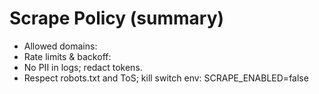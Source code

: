 # Scrape Policy (summary)
- Allowed domains: <list>
- Rate limits & backoff: <rules>
- No PII in logs; redact tokens.
- Respect robots.txt and ToS; kill switch env: SCRAPE_ENABLED=false
